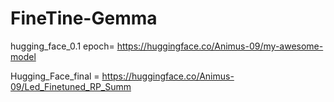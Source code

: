 # FineTine-Gemma

hugging_face_0.1 epoch= https://huggingface.co/Animus-09/my-awesome-model

Hugging_Face_final = https://huggingface.co/Animus-09/Led_Finetuned_RP_Summ
